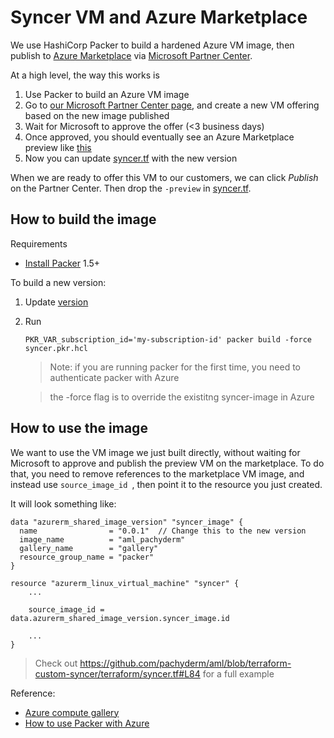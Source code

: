# Syncer VM and Azure Marketplace

We use HashiCorp Packer to build a hardened Azure VM image, then publish to [Azure Marketplace]() via [Microsoft Partner Center]().

At a high level, the way this works is

1. Use Packer to build an Azure VM image
1. Go to [our Microsoft Partner Center page](https://partner.microsoft.com/en-us/dashboard/commercial-marketplace/offers/bb37438-c75e-4024-8a25-ba35a3f51663/overview), and create a new VM offering based on the new image published
1. Wait for Microsoft to approve the offer (<3 business days)
1. Once approved, you should eventually see an Azure Marketplace preview like [this](https://azuremarketplace.microsoft.com/en-us/marketplace/apps/pachyderminc1585170006545.pachyderm_aml_enablement-preview?tab=Overview&flightCodes=47bdffae-aa2f-4fd6-8f28-f7d784850ee1)
1. Now you can update [syncer.tf](https://github.com/pachyderm/aml/blob/main/terraform/syncer.tf#L81) with the new version

When we are ready to offer this VM to our customers, we can click *Publish* on the Partner Center. Then drop the `-preview` in [syncer.tf](https://github.com/pachyderm/aml/blob/main/terraform/syncer.tf#L79).
## How to build the image

Requirements

* [Install Packer](https://learn.hashicorp.com/tutorials/packer/get-started-install-cli) 1.5+

To build a new version:

1. Update [version](https://github.com/pachyderm/aml/blob/main/packer/syncer.pkr.hcl#L24)
1. Run
   ```
   PKR_VAR_subscription_id='my-subscription-id' packer build -force syncer.pkr.hcl
   ```
   > Note: if you are running packer for the first time, you need to authenticate packer with Azure

   > the -force flag is to override the existitng syncer-image in Azure

##  How to use the image

We want to use the VM image we just built directly, without waiting for Microsoft to approve and publish the preview VM on the marketplace.
To do that, you need to remove references to the marketplace VM image, and instead use `source_image_id `, then point it to the resource you just created.

It will look something like:

```hcl
data "azurerm_shared_image_version" "syncer_image" {
  name                = "0.0.1"  // Change this to the new version
  image_name          = "aml_pachyderm"
  gallery_name        = "gallery"
  resource_group_name = "packer"
}

resource "azurerm_linux_virtual_machine" "syncer" {
    ...
    
    source_image_id = data.azurerm_shared_image_version.syncer_image.id

    ...
}
```

> Check out https://github.com/pachyderm/aml/blob/terraform-custom-syncer/terraform/syncer.tf#L84 for a full example

Reference:
- [Azure compute gallery](https://docs.microsoft.com/en-us/azure/virtual-machines/shared-image-galleries)
- [How to use Packer with Azure](https://docs.microsoft.com/en-us/azure/virtual-machines/linux/build-image-with-packer)

